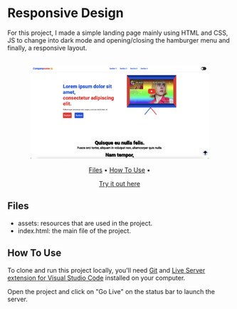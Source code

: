 # Responsive Design

For this project, I made a simple landing page mainly using HTML and CSS, JS to change into dark mode and opening/closing the hamburger menu and finally, a responsive layout. 

<p align="center">
  <br>
  <img src="assets/images/homepage.png" alt="homescreen" width="400">
  <br>
</p>

<p align="center" >
  <a href="#Files">Files</a> •
  <a href="#how-to-use">How To Use</a> • 
</p>

<p align="center" >
<a href="https://burgoscoralis-fs.github.io/ResponsiveDesign/">Try it out here</a> 
</p>

## Files
- assets: resources that are used in the project.
- index.html: the main file of the project.


## How To Use

To clone and run this project locally, you'll need [Git](https://git-scm.com) and [Live Server extension for Visual Studio Code](https://marketplace.visualstudio.com/items?itemName=ritwickdey.LiveServer) installed on your computer. 

Open the project and click on "Go Live" on the status bar to launch the server.
